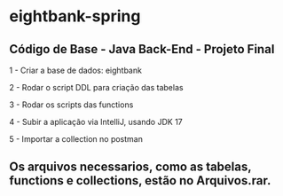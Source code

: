 # eightbank-spring

## Código de Base - Java Back-End - Projeto Final

1 - Criar a base de dados: eightbank

2 - Rodar o script DDL para criação das tabelas

3 - Rodar os scripts das functions

4 - Subir a aplicação via IntelliJ, usando JDK 17

5 - Importar a collection no postman

## Os arquivos necessarios, como as tabelas, functions e collections, estão no Arquivos.rar.
